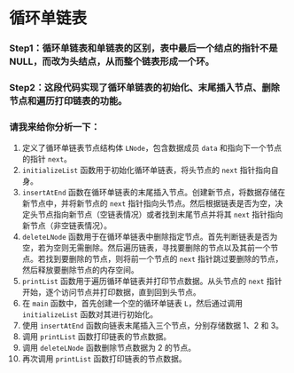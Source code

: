 # 循环单链表

### Step1：循环单链表和单链表的区别，表中最后一个结点的指针不是NULL，而改为头结点，从而整个链表形成一个环。

### Step2：这段代码实现了循环单链表的初始化、末尾插入节点、删除节点和遍历打印链表的功能。

### 请我来给你分析一下：

1. 定义了循环单链表节点结构体 `LNode`，包含数据成员 `data` 和指向下一个节点的指针 `next`。
2. `initializeList` 函数用于初始化循环单链表，将头节点的 `next` 指针指向自身。
3. `insertAtEnd` 函数在循环单链表的末尾插入节点。创建新节点，将数据存储在新节点中，并将新节点的 `next` 指针指向头节点。然后根据链表是否为空，决定头节点指向新节点（空链表情况）或者找到末尾节点并将其 `next` 指针指向新节点（非空链表情况）。
4. `deleteLNode` 函数用于在循环单链表中删除指定节点。首先判断链表是否为空，若为空则无需删除。然后遍历链表，寻找要删除的节点以及其前一个节点。若找到要删除的节点，则将前一个节点的 `next` 指针跳过要删除的节点，然后释放要删除节点的内存空间。
5. `printList` 函数用于遍历循环单链表并打印节点数据。从头节点的 `next` 指针开始，逐个访问节点并打印数据，直到回到头节点。
6. 在 `main` 函数中，首先创建一个空的循环单链表 `L`，然后通过调用 `initializeList` 函数对其进行初始化。
7. 使用 `insertAtEnd` 函数向链表末尾插入三个节点，分别存储数据 1、2 和 3。
8. 调用 `printList` 函数打印链表的节点数据。
9. 调用 `deleteLNode` 函数删除节点数据为 2 的节点。
10. 再次调用 `printList` 函数打印链表的节点数据。

